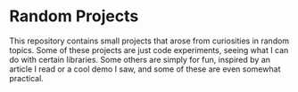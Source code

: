# Random Projects

This repository contains small projects that arose from curiosities in random topics. 
Some of these projects are just code experiments, seeing what I can do with certain libraries. Some others are simply for fun, inspired by an article I read or a cool demo I saw, and some of these are even somewhat practical.
